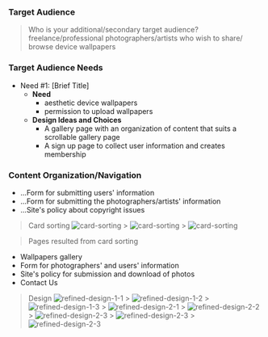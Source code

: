 ### Target Audience

> Who is your additional/secondary target audience?
> freelance/professional photographers/artists who wish to share/ browse device wallpapers

### Target Audience Needs

- Need #1: [Brief Title]
  - **Need**
    - aesthetic device wallpapers
    - permission to upload wallpapers
  - **Design Ideas and Choices**
    - A gallery page with an organization of content that suits a scrollable gallery page
    - A sign up page to collect user information and creates membership

### Content Organization/Navigation

- ...Form for submitting users' information
- ...Form for submitting the photographers/artists' information
- ...Site's policy about copyright issues

> Card sorting
> ![card-sorting](card-sorting-step1.jpg) > ![card-sorting](card-sorting-photographers.jpg) > ![card-sorting](final-card-sorting.jpg)

> Pages resulted from card sorting

- Wallpapers gallery
- Form for photographers' and users' information
- Site's policy for submission and download of photos
- Contact Us

> Design
> ![refined-design-1-1](refined-design-1-1.jpg) > ![refined-design-1-2](refined-design-1-2.jpg) > ![refined-design-1-3](refined-design-1-3.jpg) > ![refined-design-2-1](refined-design-2-1.jpg) > ![refined-design-2-2](refined-design-2-2.jpg) > ![refined-design-2-3](refined-design-2-3.jpg) > ![refined-design-2-3](refined-design-2-4.jpg) > ![refined-design-2-3](refined-design-2-5.jpg)
